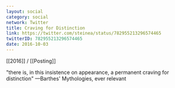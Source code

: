 ```yaml
---
layout: social
category: social
network: Twitter
title: Craving for Distinction
link: https://twitter.com/steinea/status/782955213296574465
twitterID: 782955213296574465
date: 2016-10-03
---
```


[[2016]] / [[Posting]]

"there is, in this insistence on appearance, a permanent craving for distinction" —Barthes' Mythologies, ever relevant
